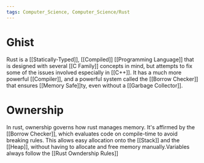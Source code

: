 ```yaml
---
tags: Computer_Science, Computer_Science/Rust
---
```


# Ghist

Rust is a [[Statically-Typed]], [[Compiled]] [[Programming Language]] that is designed with several [[C Family]] concepts in mind, but attempts to fix some of the issues involved especially in [[C++]]. It has a much more powerful [[Compiler]], and a powerful system called the [[Borrow Checker]] that ensures [[Memory Safe]]ty, even without a [[Garbage Collector]].

# Ownership

In rust, ownership governs how rust manages memory. It's affirmed by the [[Borrow Checker]], which evaluates code on compile-time to avoid breaking rules. This allows easy allocation onto the [[Stack]] and the [[Heap]], without having to allocate and free memory manually.Variables always follow the [[Rust Owndership Rules]]